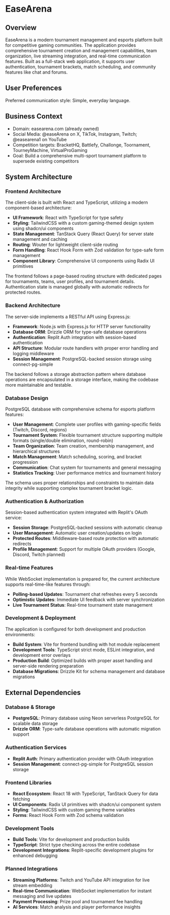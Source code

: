 # EaseArena

## Overview

EaseArena is a modern tournament management and esports platform built for competitive gaming communities. The application provides comprehensive tournament creation and management capabilities, team organization, live streaming integration, and real-time communication features. Built as a full-stack web application, it supports user authentication, tournament brackets, match scheduling, and community features like chat and forums.

## User Preferences

Preferred communication style: Simple, everyday language.

## Business Context
- Domain: easearena.com (already owned)
- Social Media: @easeArena on X, TikTok, Instagram, Twitch; @easearena1 on YouTube
- Competition targets: BracketHQ, Battlefy, Challonge, Toornament, TourneyMachine, VirtualProGaming
- Goal: Build a comprehensive multi-sport tournament platform to supersede existing competitors

## System Architecture

### Frontend Architecture
The client-side is built with React and TypeScript, utilizing a modern component-based architecture:

- **UI Framework**: React with TypeScript for type safety
- **Styling**: TailwindCSS with a custom gaming-themed design system using shadcn/ui components
- **State Management**: TanStack Query (React Query) for server state management and caching
- **Routing**: Wouter for lightweight client-side routing
- **Form Handling**: React Hook Form with Zod validation for type-safe form management
- **Component Library**: Comprehensive UI components using Radix UI primitives

The frontend follows a page-based routing structure with dedicated pages for tournaments, teams, user profiles, and tournament details. Authentication state is managed globally with automatic redirects for protected routes.

### Backend Architecture
The server-side implements a RESTful API using Express.js:

- **Framework**: Node.js with Express.js for HTTP server functionality
- **Database ORM**: Drizzle ORM for type-safe database operations
- **Authentication**: Replit Auth integration with session-based authentication
- **API Structure**: Modular route handlers with proper error handling and logging middleware
- **Session Management**: PostgreSQL-backed session storage using connect-pg-simple

The backend follows a storage abstraction pattern where database operations are encapsulated in a storage interface, making the codebase more maintainable and testable.

### Database Design
PostgreSQL database with comprehensive schema for esports platform features:

- **User Management**: Complete user profiles with gaming-specific fields (Twitch, Discord, regions)
- **Tournament System**: Flexible tournament structure supporting multiple formats (single/double elimination, round-robin)
- **Team Organization**: Team creation, membership management, and hierarchical structures
- **Match Management**: Match scheduling, scoring, and bracket progression
- **Communication**: Chat system for tournaments and general messaging
- **Statistics Tracking**: User performance metrics and tournament history

The schema uses proper relationships and constraints to maintain data integrity while supporting complex tournament bracket logic.

### Authentication & Authorization
Session-based authentication system integrated with Replit's OAuth service:

- **Session Storage**: PostgreSQL-backed sessions with automatic cleanup
- **User Management**: Automatic user creation/updates on login
- **Protected Routes**: Middleware-based route protection with automatic redirects
- **Profile Management**: Support for multiple OAuth providers (Google, Discord, Twitch planned)

### Real-time Features
While WebSocket implementation is prepared for, the current architecture supports real-time-like features through:

- **Polling-based Updates**: Tournament chat refreshes every 5 seconds
- **Optimistic Updates**: Immediate UI feedback with server synchronization
- **Live Tournament Status**: Real-time tournament state management

### Development & Deployment
The application is configured for both development and production environments:

- **Build System**: Vite for frontend bundling with hot module replacement
- **Development Tools**: TypeScript strict mode, ESLint integration, and development error overlays
- **Production Build**: Optimized builds with proper asset handling and server-side rendering preparation
- **Database Migrations**: Drizzle Kit for schema management and database migrations

## External Dependencies

### Database & Storage
- **PostgreSQL**: Primary database using Neon serverless PostgreSQL for scalable data storage
- **Drizzle ORM**: Type-safe database operations with automatic migration support

### Authentication Services
- **Replit Auth**: Primary authentication provider with OAuth integration
- **Session Management**: connect-pg-simple for PostgreSQL session storage

### Frontend Libraries
- **React Ecosystem**: React 18 with TypeScript, TanStack Query for data fetching
- **UI Components**: Radix UI primitives with shadcn/ui component system
- **Styling**: TailwindCSS with custom gaming theme variables
- **Forms**: React Hook Form with Zod schema validation

### Development Tools
- **Build Tools**: Vite for development and production builds
- **TypeScript**: Strict type checking across the entire codebase
- **Development Integrations**: Replit-specific development plugins for enhanced debugging

### Planned Integrations
- **Streaming Platforms**: Twitch and YouTube API integration for live stream embedding
- **Real-time Communication**: WebSocket implementation for instant messaging and live updates
- **Payment Processing**: Prize pool and tournament fee handling
- **AI Services**: Match analysis and player performance insights